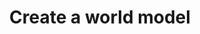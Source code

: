 ---
title: Create a world model
redirect_to:
  - https://www.ibm.com/support/knowledgecenter/SS7P7S_ind/watson-assistant-solutions/knowledge/create-objects.html
---